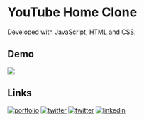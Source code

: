 # YouTube Home Clone

Developed with JavaScript, HTML and CSS. 

## Demo

![](/Gif/gif.gif)

## Links

[![portfolio](https://img.shields.io/badge/my_portfolio-000?style=for-the-badge&logo=ko-fi&logoColor=white)](https://github.com/guilhermevialle/MyPortfolio-GuilhermeVialle)
[![twitter](https://img.shields.io/badge/twitter-1DA1F2?style=for-the-badge&logo=twitter&logoColor=white)](https://twitter.com/guivialle)
[![twitter](https://img.shields.io/badge/Instagram-E4405F?style=for-the-badge&logo=instagram&logoColor=white)](https://www.instagram.com/guilherme.vialle/)
[![linkedin](https://img.shields.io/badge/linkedin-0A66C2?style=for-the-badge&logo=linkedin&logoColor=white)](https://www.linkedin.com/in/guilherme-vialle-4b1a9820a/)
